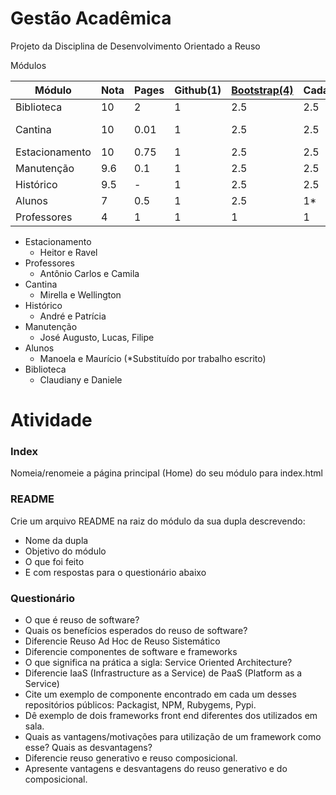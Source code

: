Gestão Acadêmica
===============

Projeto da Disciplina de Desenvolvimento Orientado a Reuso 

Módulos
	
|Módulo  | Nota | Pages| Github(1)|[Bootstrap(4)](http://getbootstrap.com/examples/starter-template/)|Cadastro(3)|Listar(2)|Salvar(5)|
|--------|-------|------|----------|-------------|-----------|---------|---------|
|Biblioteca 	| 10	|  2	| 1 | 2.5 | 2.5 | 2.5 	|STORAGE(1) |
|Cantina 	| 10 	|0.01 	| 1 | 2.5 | 2.5 | 2.5 	| BD (1)/STORAGE(1)|
|Estacionamento |10	| 0.75 	| 1 | 2.5 | 2.5 | 2.5 	| (STORAGE(1)|
|Manutenção	| 9.6 	|0.1	| 1 | 2.5 | 2.5 | 2.5 	| STORAGE(1)|
|Histórico 	| 9.5 	|-	| 1 | 2.5 | 2.5 | 2.5 	|STORAGE(1) | 
|Alunos  	| 7 	| 0.5	| 1 |  2.5  |  1*  | 1* 	|1* |
|Professores	| 4 	|1 	| 1 |  1  |  1  | - 	| - |

- Estacionamento
	- 	Heitor e Ravel
- Professores
	- Antônio Carlos e Camila
- Cantina
	- Mirella e Wellington
- Histórico
	- André e Patrícia
- Manutenção
	- José Augusto, Lucas, Filipe
- Alunos
	- Manoela e Maurício (*Substituído por trabalho escrito)
- Biblioteca
	- Claudiany e Daniele
	
# Atividade

### Index

Nomeia/renomeie a página principal (Home) do seu módulo para index.html

### README

Crie um arquivo README na raiz do módulo da sua dupla descrevendo:

- Nome da dupla
- Objetivo do módulo
- O que foi feito
- E com respostas para o questionário abaixo

### Questionário
	
- O que é reuso de software? 
- Quais os benefícios esperados do reuso de software?
- Diferencie Reuso Ad Hoc de Reuso Sistemático
- Diferencie componentes de software e frameworks
- O que significa na prática a sigla: Service Oriented Architecture?
- Diferencie IaaS (Infrastructure as a Service) de PaaS (Platform as a Service)
- Cite um exemplo de componente encontrado em cada um desses repositórios públicos: Packagist, NPM, Rubygems, Pypi.
- Dê exemplo de dois frameworks front end diferentes dos utilizados em sala.
- Quais as vantagens/motivações para utilização de um framework como esse? Quais as desvantagens? 
- Diferencie reuso generativo e reuso composicional.
- Apresente vantagens e desvantagens do reuso generativo e do composicional.
